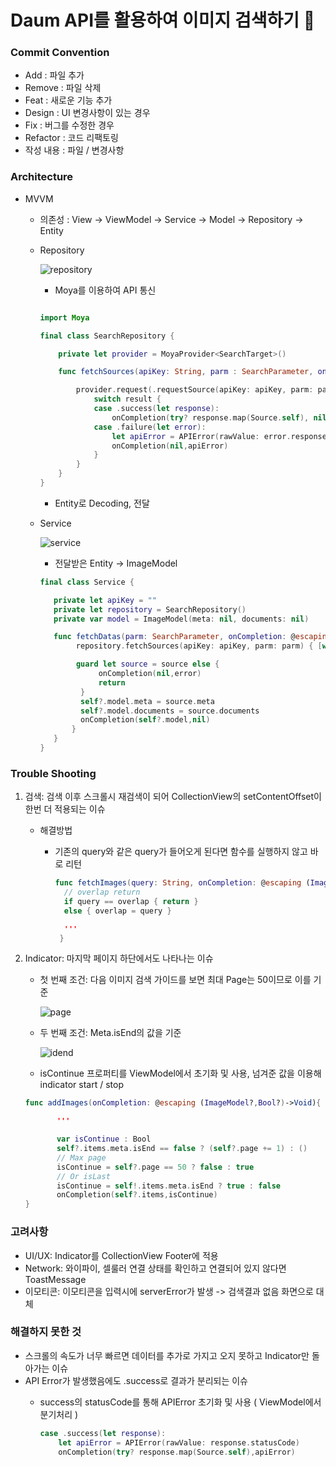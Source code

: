 # Daum API를 활용하여 이미지 검색하기 👀

### Commit Convention
- Add : 파일 추가
- Remove : 파일 삭제
- Feat : 새로운 기능 추가
- Design : UI 변경사항이 있는 경우
- Fix : 버그를 수정한 경우
- Refactor : 코드 리팩토링
- 작성 내용 : 파일 / 변경사항

### Architecture
  * MVVM
    * 의존성 : View -> ViewModel -> Service -> Model -> Repository -> Entity
    * Repository

      ![repository](https://user-images.githubusercontent.com/53691249/156909068-b018a325-fe58-4629-bad0-096dd8b5c9e2.png)
      * Moya를 이용하여 API 통신 
      
      ```swift

      import Moya

      final class SearchRepository {

          private let provider = MoyaProvider<SearchTarget>()

          func fetchSources(apiKey: String, parm : SearchParameter, onCompletion: @escaping (Source?,APIError?) -> Void){

              provider.request(.requestSource(apiKey: apiKey, parm: parm)){ result in
                  switch result {
                  case .success(let response):
                      onCompletion(try? response.map(Source.self), nil)
                  case .failure(let error):
                      let apiError = APIError(rawValue: error.response?.statusCode ?? 0)
                      onCompletion(nil,apiError)
                  }
              }
          }
      }
      ```
        
      * Entity로 Decoding, 전달

    * Service
      
      ![service](https://user-images.githubusercontent.com/53691249/156909286-00c49f31-7584-4a70-ad2d-f1cec78099ca.png)
      * 전달받은 Entity -> ImageModel
       ```swift
       final class Service {
    
          private let apiKey = ""
          private let repository = SearchRepository()
          private var model = ImageModel(meta: nil, documents: nil)

          func fetchDatas(parm: SearchParameter, onCompletion: @escaping (ImageModel?,APIError?) -> Void){
               repository.fetchSources(apiKey: apiKey, parm: parm) { [weak self] source, error in

               guard let source = source else {
                    onCompletion(nil,error)
                    return
                }
                self?.model.meta = source.meta
                self?.model.documents = source.documents
                onCompletion(self?.model,nil)
              }
          }
      }
      ```
### Trouble Shooting

  1. 검색: 검색 이후 스크롤시 재검색이 되어 CollectionView의 setContentOffset이 한번 더 적용되는 이슈
      * 해결방법
        * 기존의 query와 같은 query가 들어오게 된다면 함수를 실행하지 않고 바로 리턴

          ```swift
          func fetchImages(query: String, onCompletion: @escaping (ImageModel?) -> Void){
            // overlap return
            if query == overlap { return }
            else { overlap = query }

            '''
           }
          ```
  2. Indicator: 마지막 페이지 하단에서도 나타나는 이슈

      * 첫 번째 조건: 다음 이미지 검색 가이드를 보면 최대 Page는 50이므로 이를 기준

         ![page](https://user-images.githubusercontent.com/53691249/156909733-e2508b53-60bc-4f78-8e67-79ca780ec200.png)

      * 두 번째 조건: Meta.isEnd의 값을 기준

         ![idend](https://user-images.githubusercontent.com/53691249/156909813-cf180335-13f8-4295-94d1-a5edd9deaaf5.png)
     
      * isContinue 프로퍼티를 ViewModel에서 초기화 및 사용, 넘겨준 값을 이용해 indicator start / stop
       ```swift
       func addImages(onCompletion: @escaping (ImageModel?,Bool?)->Void){

              '''

              var isContinue : Bool
              self?.items.meta.isEnd == false ? (self?.page += 1) : ()
              // Max page
              isContinue = self?.page == 50 ? false : true
              // Or isLast
              isContinue = self!.items.meta.isEnd ? true : false
              onCompletion(self?.items,isContinue)
       }
       ```

### 고려사항
 * UI/UX: Indicator를 CollectionView Footer에 적용
 * Network: 와이파이, 셀룰러 연결 상태를 확인하고 연결되어 있지 않다면 ToastMessage
 * 이모티콘: 이모티콘을 입력시에 serverError가 발생 -> 검색결과 없음 화면으로 대체

### 해결하지 못한 것
  * 스크롤의 속도가 너무 빠르면 데이터를 추가로 가지고 오지 못하고 Indicator만 돌아가는 이슈
  * API Error가 발생했음에도 .success로 결과가 분리되는 이슈
    * success의 statusCode를 통해 APIError 초기화 및 사용 ( ViewModel에서 분기처리 )

      ```swift
      case .success(let response):
          let apiError = APIError(rawValue: response.statusCode)
          onCompletion(try? response.map(Source.self),apiError)
      ```




